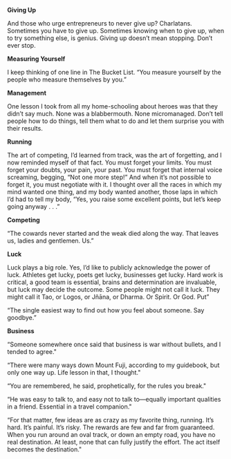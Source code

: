 **Giving Up**

And those who urge entrepreneurs to never give up? Charlatans. Sometimes you have to give up. Sometimes knowing when to give up, when to try something else, is genius. Giving up doesn’t mean stopping. Don’t ever stop.

**Measuring Yourself**

I keep thinking of one line in The Bucket List. “You measure yourself by the people who measure themselves by you.”

**Management**

One lesson I took from all my home-schooling about heroes was that they didn’t say much. None was a blabbermouth. None micromanaged. Don’t tell people how to do things, tell them what to do and let them surprise you with their results.

**Running**

The art of competing, I’d learned from track, was the art of forgetting, and I now reminded myself of that fact. You must forget your limits. You must forget your doubts, your pain, your past. You must forget that internal voice screaming, begging, “Not one more step!” And when it’s not possible to forget it, you must negotiate with it. I thought over all the races in which my mind wanted one thing, and my body wanted another, those laps in which I’d had to tell my body, “Yes, you raise some excellent points, but let’s keep going anyway . . .”

**Competing**

“The cowards never started and the weak died along the way. That leaves us, ladies and gentlemen. Us.” 

**Luck**

Luck plays a big role. Yes, I’d like to publicly acknowledge the power of luck. Athletes get lucky, poets get lucky, businesses get lucky. Hard work is critical, a good team is essential, brains and determination are invaluable, but luck may decide the outcome. Some people might not call it luck. They might call it Tao, or Logos, or Jñāna, or Dharma. Or Spirit. Or God. Put”

“The single easiest way to find out how you feel about someone. Say goodbye.” 

**Business**

“Someone somewhere once said that business is war without bullets, and I tended to agree."

“There were many ways down Mount Fuji, according to my guidebook, but only one way up. Life lesson in that, I thought."

“You are remembered, he said, prophetically, for the rules you break."

“He was easy to talk to, and easy not to talk to—equally important qualities in a friend. Essential in a travel companion."

“For that matter, few ideas are as crazy as my favorite thing, running. It’s hard. It’s painful. It’s risky. The rewards are few and far from guaranteed. When you run around an oval track, or down an empty road, you have no real destination. At least, none that can fully justify the effort. The act itself becomes the destination."
